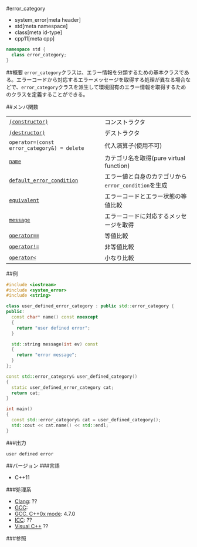 #error_category
* system_error[meta header]
* std[meta namespace]
* class[meta id-type]
* cpp11[meta cpp]

```cpp
namespace std {
  class error_category;
}
```

##概要
`error_category`クラスは、エラー情報を分類するための基本クラスである。エラーコードから対応するエラーメッセージを取得する処理が異なる場合などで、`error_category`クラスを派生して環境固有のエラー情報を取得するためのクラスを定義することができる。

##メンバ関数

| | |
|---------------------------------------------------------------------------------------------------------------------------------------------------------|---------------------------------------------------------------------------------|
| [`(constructor)`](./error_category/op_constructor.md) | コンストラクタ |
| [`(destructor)`](./error_category/op_destructor.md) | デストラクタ |
| `operator=(const error_category&) = delete` | 代入演算子(使用不可) |
| [`name`](./error_category/name.md) | カテゴリ名を取得(pure virtual function) |
| [`default_error_condition`](./error_category/default_error_condition.md) | エラー値と自身のカテゴリから`error_condition`を生成 |
| [`equivalent`](./error_category/equivalent.md) | エラーコードとエラー状態の等値比較 |
| [`message`](./error_category/message.md) | エラーコードに対応するメッセージを取得 |
| [`operator==`](./error_category/op_equal.md) | 等値比較 |
| [`operator!=`](./error_category/op_not_equal.md) | 非等値比較 |
| [`operator<`](./error_category/op_less.md) | 小なり比較 |

##例
```cpp
#include <iostream>
#include <system_error>
#include <string>

class user_defined_error_category : public std::error_category {
public:
  const char* name() const noexcept
  {
    return "user defined error";
  }

  std::string message(int ev) const
  {
    return "error message";
  }
};

const std::error_category& user_defined_category()
{
  static user_defined_error_category cat;
  return cat;
}

int main()
{
  const std::error_category& cat = user_defined_category();
  std::cout << cat.name() << std::endl;
}
```

###出力
```
user defined error
```

##バージョン
###言語
- C++11

###処理系
- [Clang](/implementation.md#clang): ??
- [GCC](/implementation.md#gcc): 
- [GCC, C++0x mode](/implementation.md#gcc): 4.7.0
- [ICC](/implementation.md#icc): ??
- [Visual C++](/implementation.md#visual_cpp) ??


###参照

